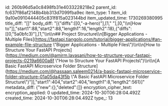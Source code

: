 id: 260b96d5a0c8498fb31e4033228218e2
parent_id: fc637f86af2148b4bb313d7099fba9ec
item_type: 1
item_id: 9a10e0910444405c831f815a023144bd
item_updated_time: 1730269380995
title_diff: "[]"
body_diff: "[{\"diffs\":[[0,\"-a-hero)\"],[1,\"  \"],[0,\"\\\n[How to\"]],\"start1\":88,\"start2\":88,\"length1\":16,\"length2\":18},{\"diffs\":[[0,\"5a0bfc3)\"],[1,\"\\\n\\\n## Project Structure\\\n[Bigger Applications - Multiple Files](https://fastapi.tiangolo.com/tutorial/bigger-applications/#an-example-file-structure \\\"Bigger Applications - Multiple Files\\\")\\\n\\\n[How to Structure Your FastAPI Projects](https://medium.com/@amirm.lavasani/how-to-structure-your-fastapi-projects-0219a6600a8f \\\"How to Structure Your FastAPI Projects\\\")\\\n\\\n[A Basic FastAPI Microservice Folder Structure](https://medium.com/@hassaan.saleem0214/a-basic-fastapi-microservice-folder-structure-01a05da43f5b \\\"A Basic FastAPI Microservice Folder Structure\\\")\"]],\"start1\":404,\"start2\":404,\"length1\":8,\"length2\":561}]"
metadata_diff: {"new":{},"deleted":[]}
encryption_cipher_text: 
encryption_applied: 0
updated_time: 2024-10-30T06:28:04.492Z
created_time: 2024-10-30T06:28:04.492Z
type_: 13